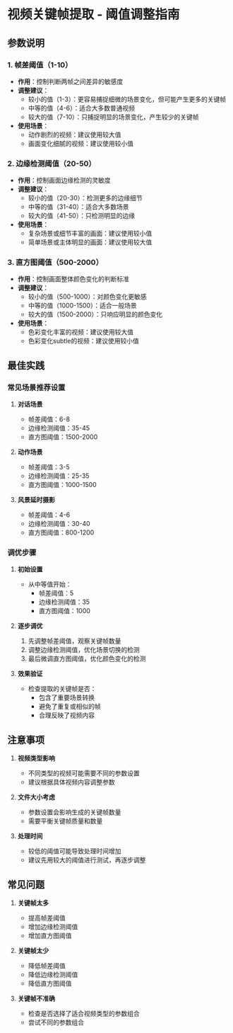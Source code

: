# 视频关键帧提取 - 阈值调整指南

## 参数说明

### 1. 帧差阈值（1-10）
- **作用**：控制判断两帧之间差异的敏感度
- **调整建议**：
  - 较小的值（1-3）：更容易捕捉细微的场景变化，但可能产生更多的关键帧
  - 中等的值（4-6）：适合大多数普通视频
  - 较大的值（7-10）：只捕捉明显的场景变化，产生较少的关键帧
- **使用场景**：
  - 动作剧烈的视频：建议使用较大值
  - 画面变化细腻的视频：建议使用较小值

### 2. 边缘检测阈值（20-50）
- **作用**：控制画面边缘检测的灵敏度
- **调整建议**：
  - 较小的值（20-30）：检测更多的边缘细节
  - 中等的值（31-40）：适合大多数场景
  - 较大的值（41-50）：只检测明显的边缘
- **使用场景**：
  - 复杂场景或细节丰富的画面：建议使用较小值
  - 简单场景或主体明显的画面：建议使用较大值

### 3. 直方图阈值（500-2000）
- **作用**：控制画面整体颜色变化的判断标准
- **调整建议**：
  - 较小的值（500-1000）：对颜色变化更敏感
  - 中等的值（1000-1500）：适合一般场景
  - 较大的值（1500-2000）：只响应明显的颜色变化
- **使用场景**：
  - 色彩变化丰富的视频：建议使用较大值
  - 色彩变化subtle的视频：建议使用较小值

## 最佳实践

### 常见场景推荐设置

1. **对话场景**
   - 帧差阈值：6-8
   - 边缘检测阈值：35-45
   - 直方图阈值：1500-2000

2. **动作场景**
   - 帧差阈值：3-5
   - 边缘检测阈值：25-35
   - 直方图阈值：1000-1500

3. **风景延时摄影**
   - 帧差阈值：4-6
   - 边缘检测阈值：30-40
   - 直方图阈值：800-1200

### 调优步骤

1. **初始设置**
   - 从中等值开始：
     - 帧差阈值：5
     - 边缘检测阈值：35
     - 直方图阈值：1000

2. **逐步调优**
   1. 先调整帧差阈值，观察关键帧数量
   2. 调整边缘检测阈值，优化场景切换的检测
   3. 最后微调直方图阈值，优化颜色变化的检测

3. **效果验证**
   - 检查提取的关键帧是否：
     - 包含了重要场景转换
     - 避免了重复或相似的帧
     - 合理反映了视频内容

## 注意事项

1. **视频类型影响**
   - 不同类型的视频可能需要不同的参数设置
   - 建议根据具体视频内容调整参数

2. **文件大小考虑**
   - 参数设置会影响生成的关键帧数量
   - 需要平衡关键帧质量和数量

3. **处理时间**
   - 较低的阈值可能导致处理时间增加
   - 建议先用较大的阈值进行测试，再逐步调整

## 常见问题

1. **关键帧太多**
   - 提高帧差阈值
   - 增加边缘检测阈值
   - 增加直方图阈值

2. **关键帧太少**
   - 降低帧差阈值
   - 降低边缘检测阈值
   - 降低直方图阈值

3. **关键帧不准确**
   - 检查是否选择了适合视频类型的参数组合
   - 尝试不同的参数组合 